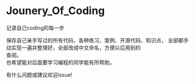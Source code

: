 # Jounery_Of_Coding
记录自己coding的每一步

保存自己亲手写过的所有代码，各种练习、案例、开源代码、知识点，
全部都手动实现一遍并整理好，全部改成中文命名，方便以后用到的   
查阅。  
也希望能对后面要学习编程的同学能有所帮助。     


有什么问题或建议欢迎issue!